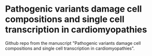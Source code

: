 # Pathogenic variants damage cell compositions and single cell transcription in cardiomyopathies

Github repo from the manuscript "Pathogenic variants damage cell compositions and single cell transcription in cardiomyopathies". 
